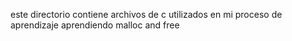 este directorio contiene archivos de c utilizados en mi proceso de aprendizaje aprendiendo malloc and free
